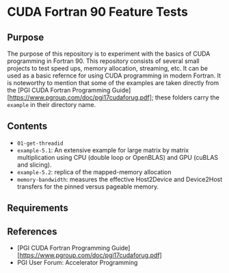 # CUDA Fortran 90 Feature Tests

## Purpose
The purpose of this repository is to experiment with the basics of CUDA programming in Fortran 90. This repository consists of several small projects to test speed ups, memory allocation, streaming, etc. It can be used as a basic refernce for using CUDA programming in modern Fortran. It is noteworthy to mention that some of the examples are taken directly from the [PGI CUDA Fortran Programming Guide][https://www.pgroup.com/doc/pgi17cudaforug.pdf]; these folders carry the `example` in their directory name.

## Contents
+ `01-get-threadid` 
+ `example-5.1`: An extensive example for large matrix by matrix multiplication using CPU (double loop or OpenBLAS) and GPU (cuBLAS and slicing).
+ `example-5.2`: replica of the mapped-memory allocation 
+ `memory-bandwidth`: measures the effective Host2Device and Device2Host transfers for the pinned versus pageable memory.

## Requirements

## References
+ [PGI CUDA Fortran Programming Guide][https://www.pgroup.com/doc/pgi17cudaforug.pdf]
+ PGI User Forum: Accelerator Programming
